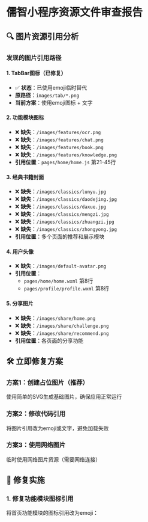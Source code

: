 # 儒智小程序资源文件审查报告

## 🔍 图片资源引用分析

### 发现的图片引用路径

#### 1. TabBar图标（已修复）
- ✅ **状态**：已使用emoji临时替代
- **原路径**：`images/tab/*.png`
- **当前方案**：使用emoji图标 + 文字

#### 2. 功能模块图标
- ❌ **缺失**：`/images/features/ocr.png`
- ❌ **缺失**：`/images/features/chat.png`
- ❌ **缺失**：`/images/features/book.png`
- ❌ **缺失**：`/images/features/knowledge.png`
- **引用位置**：`pages/home/home.js` 第21-45行

#### 3. 经典书籍封面
- ❌ **缺失**：`/images/classics/lunyu.jpg`
- ❌ **缺失**：`/images/classics/daodejing.jpg`
- ❌ **缺失**：`/images/classics/daxue.jpg`
- ❌ **缺失**：`/images/classics/mengzi.jpg`
- ❌ **缺失**：`/images/classics/zhuangzi.jpg`
- ❌ **缺失**：`/images/classics/zhongyong.jpg`
- **引用位置**：多个页面的推荐和展示模块

#### 4. 用户头像
- ❌ **缺失**：`/images/default-avatar.png`
- **引用位置**：
  - `pages/home/home.wxml` 第8行
  - `pages/profile/profile.wxml` 第8行

#### 5. 分享图片
- ❌ **缺失**：`/images/share/home.png`
- ❌ **缺失**：`/images/share/challenge.png`
- ❌ **缺失**：`/images/share/recommend.png`
- **引用位置**：各页面的分享功能

## 🛠️ 立即修复方案

### 方案1：创建占位图片（推荐）
使用简单的SVG生成基础图片，确保应用正常运行

### 方案2：修改代码引用
将图片引用改为emoji或文字，避免加载失败

### 方案3：使用网络图片
临时使用网络图片资源（需要网络连接）

## 📝 修复实施

### 1. 修复功能模块图标引用
将首页功能模块的图标引用改为emoji：

